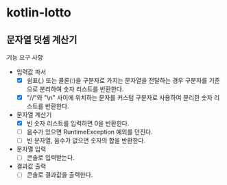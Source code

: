 # kotlin-lotto

## 문자열 덧셈 계산기

기능 요구 사항

- 입력값 파서
  - [x] 쉼표(,) 또는 콜론(:)을 구분자로 가지는 문자열을 전달하는 경우 구분자를 기준으로 분리하여 숫자 리스트를 반환한다.
  - [x] "//"와 "\n" 사이에 위치하는 문자를 커스텀 구분자로 사용하여 분리한 숫자 리스트를 반환한다.
- 문자열 계산기
  - [x] 빈 숫자 리스트를 입력하면 0을 반환한다.
  - [ ] 음수가 있으면 RuntimeException 예외를 던진다.
  - [ ] 빈 문자열, 음수가 없으면 숫자의 합을 반환한다.
- 문자열 입력
  - [ ] 콘솔로 입력받는다.
- 결과값 출력
  - [ ] 콘솔로 결과값을 출력한다.
